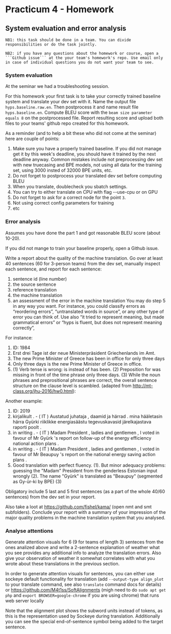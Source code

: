 # Practicum 4 - Homework

## System evaluation and error analysis
```
NB1: this task should be done in a team. You can divide responsibilities or do the task jointly.
```

```
NB2: if you have any questions about the homework or course, open a ```Github issue``` at the your team's homework's repo. Use email only in case of individual questions you do not want your team to see.
```

### System evaluation
At the seminar we had a troubleshooting session.

For this homework your first task is to take your correctly trained baseline system and translate your dev set with it. Name the output file ```hyps.baseline.raw.en```. Then postprocess it and name result file ```hyps.baseline.en```. Compute BLEU score with the ```beam size parameter equals 8``` on the postprocessed file. Report resulting score and upload both files to your teams' github repo created for this homework.

As a reminder (and to help a bit these who did not come at the seminar) here are couple of points:
1. Make sure you have a properly trained baseline. If you did not manage get it by this week's deadline, you should have it trained by the next deadline anyway. Common mistakes include not preprocessing dev set with new truecasing and BPE models, not using all data for the training set, using 3000 insted of 32000 BPE units, etc.
2. Do not forget to postprocess your translated dev set before computing BLEU
3. When you translate, doublecheck you sbatch settings.
4. You can try to either translate on CPU with flag --use-cpu or on GPU
5. Do not forget to ask for a correct node for the point ``3``.
6. Not using correct config parameters for training
7. etc

### Error analysis
Assumes you have done the part 1 and got reasonable BLEU score (about 10-20).

If you did not mange to train your baseline properly, open a Github issue.

Write a report about the quality of the machine translation.
Go over at least 40 sentences (60 for 3-person teams) from the dev set, manually inspect each sentence,
and report for each sentence:
1. sentence id (line number)
2. the source sentence
3. reference translation
4. the machine translation
5. an assessment of the error in the machine translation
You may do step 5 in any way you want. For instance, you could classify errors as
“reordering errors”, “untranslated words in source”, or any other type of error you can
think of. Use also “it tried to represent meaning, but made grammatical errors” or
“hyps is fluent, but does not represent meaning correctly”,

For instance:
1. ID: 1984
2. Erst drei Tage ist der neue Ministerpräsident Griechenlands im Amt.
3. The new Prime Minister of Greece has been in office for only three days
4. Only three days is the new Prime Minister of Greece in office.
5. (1) Verb tense is wrong: is instead of has been. (2) Preposition for was missing
in front of the time phrase only three days. (3) While the noun phrases and
preprositional phrases are correct, the overall sentence structure on the clause
level is scambled.
(adapted from http://mt-class.org/jhu-2016/hw0.html):

Another example:
1. ID: 2019
2. kirjalikult . - ( IT ) Austatud juhataja , daamid ja härrad . mina hääletasin
härra Gyürki riiklikke energiasäästu tegevuskavasid järelkajastava raporti
poolt .
3. in writing . - ( IT ) Madam President , ladies and gentlemen , I voted in favour
of Mr Gyürk 's report on follow-up of the energy efficiency national action
plans .
4. in writing . - ( IT ) Madam President , ladies and gentlemen , I voted in favour
of Mr Beaupuy 's report on the national energy saving action plans .
5. Good translation with perfect fluency. (1). But minor adequacy problems:
guessing the "Madam" President from the genderless Estonian input wrongly
(2). The name "Gyürk" is translated as "Beaupuy" (segmented as Gy-ür-ki by
BPE) (3)

Obligatory include 5 last and 5 first sentences (as a part of the whole 40/60 sentences) from the dev set in your report.

Also take a loot at https://github.com/fishel/kama/ (open nmt and smt subfolders).
Conclude your report with a summary of your impression of the major quality
problems in the machine translation system that you analysed.

### Analyse attentions
Generate attention visuals for 6 (9 for teams of length 3) senteces from the ones analized above and write a 2-sentence explanation of weather what you see provides any additional info to analyze the translation errors. Also give your observation of weather it somewhat correlates with what you wrote about these translations in the previous section.

In order to generate attention visuals for sentences, you can either use sockeye default functionality for translation (add ```--output-type align_plot``` to your translate command, see also ```translate``` command docs for details) or https://github.com/M4t1ss/SoftAlignments (migh need to do ```sudo apt get php``` and ```export BROWSER=google-chrome``` if you are using chrome) that runs web server locally

Note that the alignment plot shows the subword units instead of tokens, as this is the representation used by Sockeye during translation. Additionally you can see the special end-of-sentence symbol </s> being added to the target sentence.
